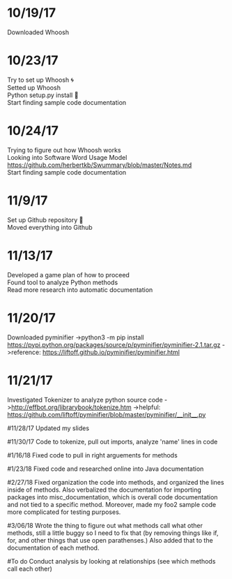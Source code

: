 # 10/19/17
Downloaded Whoosh  

# 10/23/17
Try to set up Whoosh :cyclone:  
Setted up Whoosh  
Python setup.py install :snake:  
Start finding sample code documentation  

# 10/24/17
Trying to figure out how Whoosh works  
Looking into Software Word Usage Model  
https://github.com/herbertkb/Swummary/blob/master/Notes.md  
Start finding sample code documentation  

# 11/9/17
Set up Github repository :bookmark_tabs:  
Moved everything into Github  

# 11/13/17
Developed a game plan of how to proceed  
Found tool to analyze Python methods  
Read more research into automatic documentation  

# 11/20/17
Downloaded pyminifier
->python3 -m pip install https://pypi.python.org/packages/source/p/pyminifier/pyminifier-2.1.tar.gz
->reference: https://liftoff.github.io/pyminifier/pyminifier.html

# 11/21/17
Investigated Tokenizer to analyze python source code
->http://effbot.org/librarybook/tokenize.htm
->helpful: https://github.com/liftoff/pyminifier/blob/master/pyminifier/__init__.py

#11/28/17
Updated my slides

#11/30/17
Code to tokenize, pull out imports, analyze 'name' lines in code

#1/16/18
Fixed code to pull in right arguements for methods

#1/23/18
Fixed code and researched online into Java documentation

#2/27/18
Fixed organization the code into methods, and organized the lines inside of methods. Also verbalized the documentation for importing packages into misc_documentation, which is overall code documentation and not tied to a specific method. Moreover, made my foo2 sample code more complicated for testing purposes.

#3/06/18
Wrote the thing to figure out what methods call what other methods, still a little buggy so I need to fix that (by removing things like if, for, and other things that use open parathenses.) Also added that to the documentation of each method.

#To do
Conduct analysis by looking at relationships (see which methods call each other)